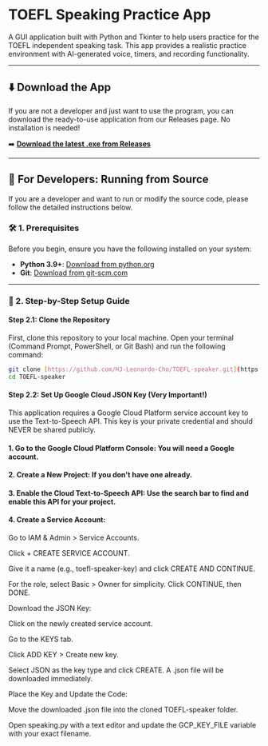 # TOEFL Speaking Practice App

A GUI application built with Python and Tkinter to help users practice for the TOEFL independent speaking task. This app provides a realistic practice environment with AI-generated voice, timers, and recording functionality.



---

## ⬇️ Download the App

If you are not a developer and just want to use the program, you can download the ready-to-use application from our Releases page. No installation is needed!

➡️ **[Download the latest .exe from Releases](https://github.com/HJ-Leonardo-Cho/TOEFL-speaker/releases)**

---

## 📖 For Developers: Running from Source

If you are a developer and want to run or modify the source code, please follow the detailed instructions below.

### 🛠️ 1. Prerequisites

Before you begin, ensure you have the following installed on your system:
-   **Python 3.9+**: [Download from python.org](https://www.python.org/downloads/)
-   **Git**: [Download from git-scm.com](https://git-scm.com/downloads)

---

### 🚀 2. Step-by-Step Setup Guide

#### Step 2.1: Clone the Repository
First, clone this repository to your local machine. Open your terminal (Command Prompt, PowerShell, or Git Bash) and run the following command:
```bash
git clone [https://github.com/HJ-Leonardo-Cho/TOEFL-speaker.git](https://github.com/HJ-Leonardo-Cho/TOEFL-speaker.git)
cd TOEFL-speaker
```


#### Step 2.2: Set Up Google Cloud JSON Key (Very Important!)
This application requires a Google Cloud Platform service account key to use the Text-to-Speech API. This key is your private credential and should NEVER be shared publicly.

#### 1. Go to the Google Cloud Platform Console: You will need a Google account.

#### 2. Create a New Project: If you don't have one already.

#### 3. Enable the Cloud Text-to-Speech API: Use the search bar to find and enable this API for your project.

#### 4. Create a Service Account:

Go to IAM & Admin > Service Accounts.

Click + CREATE SERVICE ACCOUNT.

Give it a name (e.g., toefl-speaker-key) and click CREATE AND CONTINUE.

For the role, select Basic > Owner for simplicity. Click CONTINUE, then DONE.

Download the JSON Key:

Click on the newly created service account.

Go to the KEYS tab.

Click ADD KEY > Create new key.

Select JSON as the key type and click CREATE. A .json file will be downloaded immediately.

Place the Key and Update the Code:

Move the downloaded .json file into the cloned TOEFL-speaker folder.

Open speaking.py with a text editor and update the GCP_KEY_FILE variable with your exact filename.


